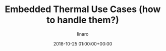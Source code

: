 ---
author: linaro
categories:
- events
- attended
- lpc2018
comments: false
event: ats-2018
date: '2018-10-25 01:00:00+00:00'
image:
  featured: true
  path: /assets/images/content/lpc2018-thumb.jpg
layout: resource-post
title: 'Embedded Thermal Use Cases (how to handle them?)'
speakers:
- biography: '""'
  company: Linaro
  job-title: 
  name: Amit Kucheria
# youtube_video_url: https://www.youtube.com/watch?v=s7Eb4cNffoQ
amazon_s3_presentation_url: https://s3.amazonaws.com/static-linaro-org/event-resources/lpc2018/LPC2018-Embedded_Thermal_usecases_LPC_2018_Amit.pdf
---